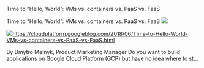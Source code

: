Time to “Hello, World”: VMs vs. containers vs. PaaS vs. FaaS

Time to “Hello, World”: VMs vs. containers vs. PaaS vs. FaaS
![](../_resources/00850311ddd1027f02797eb3fb6368b2.png)

![](../_resources/f12145c5fa15a0084a400dee43de6218.png)https://cloudplatform.googleblog.com/2018/06/Time-to-Hello-World-VMs-vs-containers-vs-PaaS-vs-FaaS.html

By Dmytro Melnyk, Product Marketing Manager Do you want to build applications on Google Cloud Platform (GCP) but have no idea where to st...